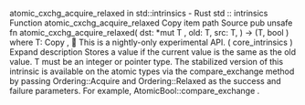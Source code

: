 atomic_cxchg_acquire_relaxed in std::intrinsics - Rust
std
::
intrinsics
Function
atomic_cxchg_acquire_relaxed
Copy item path
Source
pub unsafe fn atomic_cxchg_acquire_relaxed<T>(
    dst:
*mut T
,
    old: T,
    src: T,
) -> (T,
bool
)
where
    T:
Copy
,
🔬
This is a nightly-only experimental API. (
core_intrinsics
)
Expand description
Stores a value if the current value is the same as the
old
value.
T
must be an integer or pointer type.
The stabilized version of this intrinsic is available on the
atomic
types via the
compare_exchange
method by passing
Ordering::Acquire
and
Ordering::Relaxed
as the success and failure parameters.
For example,
AtomicBool::compare_exchange
.